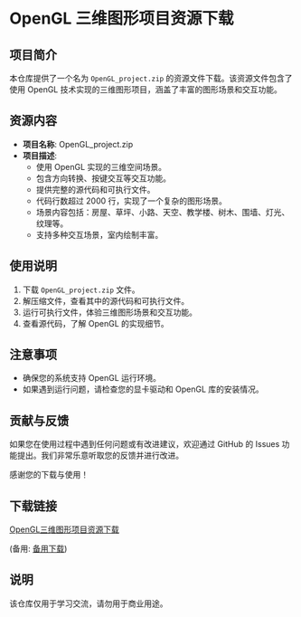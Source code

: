 # OpenGL 三维图形项目资源下载

## 项目简介

本仓库提供了一个名为 `OpenGL_project.zip` 的资源文件下载。该资源文件包含了使用 OpenGL 技术实现的三维图形项目，涵盖了丰富的图形场景和交互功能。

## 资源内容

- **项目名称**: OpenGL_project.zip
- **项目描述**: 
  - 使用 OpenGL 实现的三维空间场景。
  - 包含方向转换、按键交互等交互功能。
  - 提供完整的源代码和可执行文件。
  - 代码行数超过 2000 行，实现了一个复杂的图形场景。
  - 场景内容包括：房屋、草坪、小路、天空、教学楼、树木、围墙、灯光、纹理等。
  - 支持多种交互场景，室内绘制丰富。

## 使用说明

1. 下载 `OpenGL_project.zip` 文件。
2. 解压缩文件，查看其中的源代码和可执行文件。
3. 运行可执行文件，体验三维图形场景和交互功能。
4. 查看源代码，了解 OpenGL 的实现细节。

## 注意事项

- 确保您的系统支持 OpenGL 运行环境。
- 如果遇到运行问题，请检查您的显卡驱动和 OpenGL 库的安装情况。

## 贡献与反馈

如果您在使用过程中遇到任何问题或有改进建议，欢迎通过 GitHub 的 Issues 功能提出。我们非常乐意听取您的反馈并进行改进。

感谢您的下载与使用！

## 下载链接
[OpenGL三维图形项目资源下载](https://pan.quark.cn/s/4c6b2b1ac897) 

(备用: [备用下载](https://pan.baidu.com/s/1pPBET0Ku6j-xXnuPauO3vQ?pwd=1234))

## 说明

该仓库仅用于学习交流，请勿用于商业用途。

